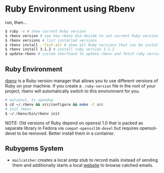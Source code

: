 
# Ruby Environment using Rbenv

run, then...

```sh
$ ruby -v # show current Ruby version
$ rbenv version # see how rbenv did decide to set current Ruby version
$ rbenv versions # list installed versions
$ rbenv install --list-all # show all Ruby versions that can be installed
$ rbenv install 3.1.2 # install ruby version 3.1.2
$ update-rbenv # custom shorthand to update rbenv and fetch ruby versions
```

## Ruby Environment

[rbenv](https://github.com/rbenv/rbenv) is a Ruby version manager that allows
you to use different versions of Ruby on your machine. If you create a
`.ruby-version` file in the root of your project, rbenv will automatically
switch to this environment for you.

```sh
# optional, to speedup
$ cd ~/.rbenv && src/configure && make -C src
# init rbenv
$ ~/.rbenv/bin/rbenv init
```

NOTE: Old versions of Ruby depend on openssl 1.0 that is packed as separate
library in Fedora via `compat-openssl10-devel` but requires openssl-devel to be
removed. Better install them in a container.

## Rubygems System

- `mailcatcher` creates a local smtp stub to record mails instead of sending
  them and additionally starts a local [website](http://localhost:1080) to
  browse catched emails.
